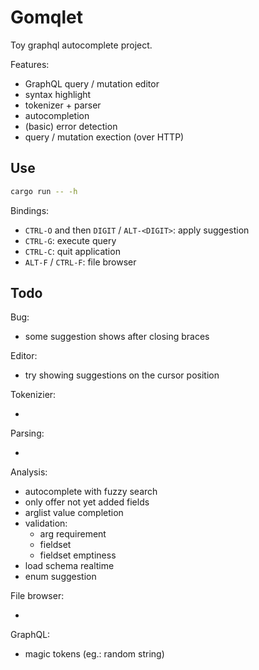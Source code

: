 # Gomqlet

Toy graphql autocomplete project.

Features:

- GraphQL query / mutation editor
- syntax highlight
- tokenizer + parser
- autocompletion
- (basic) error detection
- query / mutation exection (over HTTP)

## Use

```bash
cargo run -- -h
```

Bindings:

- `CTRL-O` and then `DIGIT` / `ALT-<DIGIT>`: apply suggestion
- `CTRL-G`: execute query
- `CTRL-C`: quit application
- `ALT-F` / `CTRL-F`: file browser

## Todo

Bug:

- some suggestion shows after closing braces

Editor:

- try showing suggestions on the cursor position

Tokenizier:

-

Parsing:

-

Analysis:

- autocomplete with fuzzy search
- only offer not yet added fields
- arglist value completion
- validation:
    - arg requirement
    - fieldset
    - fieldset emptiness
- load schema realtime
- enum suggestion

File browser:

- 

GraphQL:

- magic tokens (eg.: random string)
